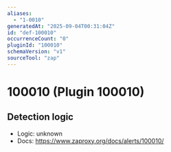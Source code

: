 ```yaml
---
aliases:
  - "1-0010"
generatedAt: "2025-09-04T00:31:04Z"
id: "def-100010"
occurrenceCount: "0"
pluginId: "100010"
schemaVersion: "v1"
sourceTool: "zap"
---
```


# 100010 (Plugin 100010)

## Detection logic

- Logic: unknown
- Docs: https://www.zaproxy.org/docs/alerts/100010/

